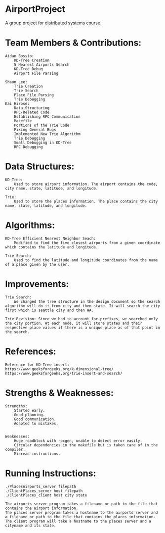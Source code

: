 # AirportProject
A group project for distributed systems course.

# Team Members & Contributions:

	Aidan Bossio: 
		KD-Tree Creation
		5 Nearest Airports Search
		KD-Tree Debug
		Airport File Parsing
	
	Shaun Lee:
		Trie Creation
		Trie Search
		Place File Parsing
		Trie Debugging
	Kai Hirose:
		Data Structuring
		RPC-Related Code
		Establishing RPC Communication
		Makefile
		Portions of the Trie Code
		Fixing General Bugs
		Implemented New Trie Algorithm
		Trie Debugging
		Small Debugging in KD-Tree
		RPC Debugging
	
# Data Structures:
	
	KD-Tree: 
		Used to store airport information. The airport contains the code, city name, state, latitude, and longitude.
		
	Trie: 
		Used to store the places information. The place contains the city name, state, latitude, and longitude.
	
# Algorithms:
	
	KD-Tree Efficient Nearest Neighbor Seach: 
		Modified to find the five closest airports from a given coordinate which contains the latitude and longitude.
		
	Trie Search:
		Used to find the latitude and longitude coordinates from the name of a place given by the user.
		
# Improvements:
	Trie Search: 
		We changed the tree structure in the design document so the search algorithm will do it from city and then state. It will search the city first which is seattle city and then WA.
	
	Trie Revision: Since we had to account for prefixes, we searched only the city portion. At each node, it will store states and their respective place values if there is a unique place as of that point in the search.
	
# References:

	Reference for KD-Tree insert:
	https://www.geeksforgeeks.org/k-dimensional-tree/
	https://www.geeksforgeeks.org/trie-insert-and-search/
		
		
# Strengths & Weaknesses:

	Strengths: 
		Started early.
		Good planning.
		Good communication.
		Adapted to mistakes.
		
		
	Weaknesses: 
		Huge roadblock with rpcgen, unable to detect error easily.
		Circular dependencies in the makefile but is taken care of in the compiler.
		Misread instructions.
		
		
# Running Instructions:
	
	./PlacesAirports_server filepath
	./ClientPlaces_server host filepath
	./ClientPlaces_client host city state
	
	The airports server program takes a filename or path to the file that contains the airport information.
	The places server program takes a hostname to the airports server and a filename or path to the file that contains the places information.
	The client program will take a hostname to the places server and a cityname and its state.
	


